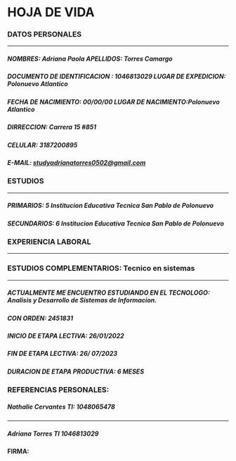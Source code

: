  # HOJA DE VIDA 

### DATOS PERSONALES 
--------------

##### NOMBRES:  Adriana Paola     APELLIDOS: Torres Camargo 

##### DOCUMENTO DE IDENTIFICACION :  1046813029     LUGAR DE EXPEDICION: Polonuevo Atlantico 
##### FECHA DE NACIMIENTO:  00/00/00     LUGAR DE NACIMIENTO:Polonuevo Atlantico 
##### DIRRECCION: Carrera 15 #851 
##### CELULAR: 3187200895 
##### E-MAIL: studyadrianatorres0502@gmail.com 


### ESTUDIOS 
-------------

##### PRIMARIOS: 5 Institucion Educativa Tecnica San Pablo de Polonuevo 
##### SECUNDARIOS: 6 Institucion Educativa Tecnica San Pablo de Polonuevo



### EXPERIENCIA LABORAL
------------

### ESTUDIOS COMPLEMENTARIOS: Tecnico en sistemas 
-----------------

##### ACTUALMENTE ME ENCUENTRO ESTUDIANDO EN EL TECNOLOGO: Analisis y Desarrollo de Sistemas de Informacion.
##### CON ORDEN: 2451831
##### INICIO DE ETAPA LECTIVA: 26/01/2022
##### FIN DE ETAPA LECTIVA: 26/ 07/2023 


##### DURACION DE ETAPA PRODUCTIVA: 6 MESES 


### REFERENCIAS PERSONALES: 
##### Nathalie Cervantes  TI: 1048065478
---------------

##### Adriana Torres  TI 1046813029

#### FIRMA: 